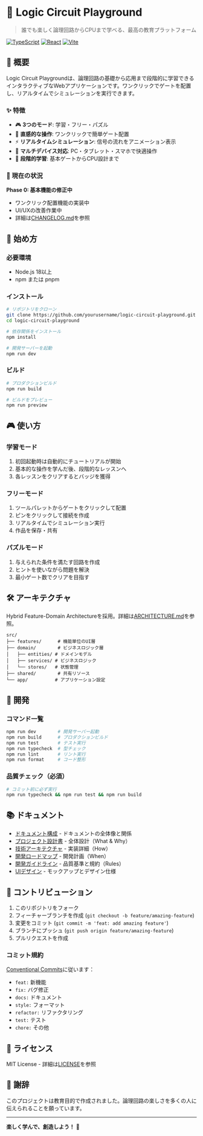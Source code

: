 # 🎯 Logic Circuit Playground

> 誰でも楽しく論理回路からCPUまで学べる、最高の教育プラットフォーム

[![TypeScript](https://img.shields.io/badge/TypeScript-5.0-blue)](https://www.typescriptlang.org/)
[![React](https://img.shields.io/badge/React-18.2-61dafb)](https://reactjs.org/)
[![Vite](https://img.shields.io/badge/Vite-5.0-646cff)](https://vitejs.dev/)

## 🚀 概要

Logic Circuit Playgroundは、論理回路の基礎から応用まで段階的に学習できるインタラクティブなWebアプリケーションです。ワンクリックでゲートを配置し、リアルタイムでシミュレーションを実行できます。

### ✨ 特徴
- 🎮 **3つのモード**: 学習・フリー・パズル
- 🎨 **直感的な操作**: ワンクリックで簡単ゲート配置
- ⚡ **リアルタイムシミュレーション**: 信号の流れをアニメーション表示
- 📱 **マルチデバイス対応**: PC・タブレット・スマホで快適操作
- 🎯 **段階的学習**: 基本ゲートからCPU設計まで

### 🚧 現在の状況
**Phase 0: 基本機能の修正中**
- ワンクリック配置機能の実装中
- UI/UXの改善作業中
- 詳細は[CHANGELOG.md](./CHANGELOG.md)を参照

## 🎯 始め方

### 必要環境
- Node.js 18以上
- npm または pnpm

### インストール
```bash
# リポジトリをクローン
git clone https://github.com/yourusername/logic-circuit-playground.git
cd logic-circuit-playground

# 依存関係をインストール
npm install

# 開発サーバーを起動
npm run dev
```

### ビルド
```bash
# プロダクションビルド
npm run build

# ビルドをプレビュー
npm run preview
```

## 🎮 使い方

### 学習モード
1. 初回起動時は自動的にチュートリアルが開始
2. 基本的な操作を学んだ後、段階的なレッスンへ
3. 各レッスンをクリアするとバッジを獲得

### フリーモード
1. ツールパレットからゲートをクリックして配置
2. ピンをクリックして接続を作成
3. リアルタイムでシミュレーション実行
4. 作品を保存・共有

### パズルモード
1. 与えられた条件を満たす回路を作成
2. ヒントを使いながら問題を解決
3. 最小ゲート数でクリアを目指す

## 🛠️ アーキテクチャ

Hybrid Feature-Domain Architectureを採用。詳細は[ARCHITECTURE.md](./docs/development/ARCHITECTURE.md)を参照。

```
src/
├── features/      # 機能単位のUI層
├── domain/        # ビジネスロジック層
│   ├── entities/ # ドメインモデル
│   ├── services/ # ビジネスロジック
│   └── stores/   # 状態管理
├── shared/        # 共有リソース
└── app/          # アプリケーション設定
```

## 🧪 開発

### コマンド一覧
```bash
npm run dev        # 開発サーバー起動
npm run build      # プロダクションビルド
npm run test       # テスト実行
npm run typecheck  # 型チェック
npm run lint       # リント実行
npm run format     # コード整形
```

### 品質チェック（必須）
```bash
# コミット前に必ず実行
npm run typecheck && npm run test && npm run build
```

## 📚 ドキュメント

- [ドキュメント構成](./docs/README.md) - ドキュメントの全体像と関係
- [プロジェクト設計書](./docs/PROJECT_BLUEPRINT.md) - 全体設計（What & Why）
- [技術アーキテクチャ](./docs/development/ARCHITECTURE.md) - 実装詳細（How）
- [開発ロードマップ](./docs/development/ROADMAP.md) - 開発計画（When）
- [開発ガイドライン](./docs/development/GUIDELINES.md) - 品質基準と規約（Rules）
- [UIデザイン](./docs/design/mockups/) - モックアップとデザイン仕様

## 🤝 コントリビューション

1. このリポジトリをフォーク
2. フィーチャーブランチを作成 (`git checkout -b feature/amazing-feature`)
3. 変更をコミット (`git commit -m 'feat: add amazing feature'`)
4. ブランチにプッシュ (`git push origin feature/amazing-feature`)
5. プルリクエストを作成

### コミット規約
[Conventional Commits](https://www.conventionalcommits.org/)に従います：
- `feat:` 新機能
- `fix:` バグ修正
- `docs:` ドキュメント
- `style:` フォーマット
- `refactor:` リファクタリング
- `test:` テスト
- `chore:` その他

## 📄 ライセンス

MIT License - 詳細は[LICENSE](./LICENSE)を参照

## 🙏 謝辞

このプロジェクトは教育目的で作成されました。論理回路の楽しさを多くの人に伝えられることを願っています。

---

**楽しく学んで、創造しよう！** 🚀